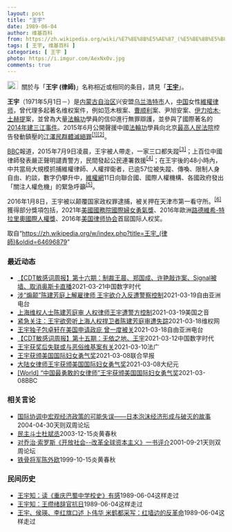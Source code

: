 ```yaml
---
layout: post
title: "王宇"
date: 1989-06-04
author: 维基百科
from: https://zh.wikipedia.org/wiki/%E7%8E%8B%E5%AE%87_(%E5%BE%8B%E5%B8%AB)
tags: [ 王宇, 维基百科 ]
categories: [ 王宇 ]
photo: https://i.imgur.com/AexNx0v.jpg
comments: true
---
```

<div class="mw-parser-output"><div role="note" class="hatnote navigation-not-searchable"><a href="/wiki/Wikipedia:%E6%B6%88%E6%AD%A7%E4%B9%89" title="Wikipedia:消歧义"><img alt="Disambig gray.svg" src="//upload.wikimedia.org/wikipedia/commons/thumb/5/5f/Disambig_gray.svg/25px-Disambig_gray.svg.png" decoding="async" width="25" height="19" srcset="//upload.wikimedia.org/wikipedia/commons/thumb/5/5f/Disambig_gray.svg/38px-Disambig_gray.svg.png 1.5x, //upload.wikimedia.org/wikipedia/commons/thumb/5/5f/Disambig_gray.svg/50px-Disambig_gray.svg.png 2x" data-file-width="220" data-file-height="168"></a>&nbsp;&nbsp;關於与「<b>王宇 (律師)</b>」名称相近或相同的条目，請見「<b><a href="/wiki/%E7%8E%8B%E5%AE%87" class="mw-disambig" title="王宇">王宇</a></b>」。</div>

<p><b>王宇</b>（1971年5月1日<span class="useeditintro" title="Template:BLP editintro">－</span>）是<a href="/wiki/%E5%86%85%E8%92%99%E5%8F%A4%E8%87%AA%E6%B2%BB%E5%8C%BA" title="内蒙古自治区">内蒙古自治区</a>兴安盟<a href="/wiki/%E4%B9%8C%E5%85%B0%E6%B5%A9%E7%89%B9%E5%B8%82" title="乌兰浩特市">乌兰浩特市</a>人，<a href="/wiki/%E4%B8%AD%E5%8D%8E%E4%BA%BA%E6%B0%91%E5%85%B1%E5%92%8C%E5%9B%BD" title="中华人民共和国">中国</a>女性<a href="/wiki/%E7%B6%AD%E6%AC%8A%E5%BE%8B%E5%B8%AB" class="mw-redirect" title="維權律師">維權律师</a>，曾代理多起著名维权案件，例如范木根案、<a href="/wiki/%E6%9B%B9%E9%A1%BA%E5%88%A9" title="曹顺利">曹顺利</a>案、尹旭安案、<a href="/wiki/%E4%BC%8A%E5%8A%9B%E5%93%88%E6%9C%A8%C2%B7%E5%9C%9F%E8%B5%AB%E6%8F%90" title="伊力哈木·土赫提">伊力哈木·土赫提</a>案，並曾為大量<a href="/wiki/%E6%B3%95%E8%BC%AA%E5%8A%9F" class="mw-redirect" title="法輪功">法輪功</a>學員的信仰進行無罪辯護，並參與了國際著名的<a href="/wiki/2014%E5%B9%B4%E5%BB%BA%E4%B8%89%E6%B1%9F%E4%BA%8B%E4%BB%B6" title="2014年建三江事件">2014年建三江事件</a>。2015年6月公開聲援中國<a href="/wiki/%E6%B3%95%E8%BC%AA%E5%8A%9F" class="mw-redirect" title="法輪功">法輪功</a>學員向北京<a href="/wiki/%E6%9C%80%E9%AB%98%E4%BA%BA%E6%B0%91%E6%B3%95%E9%99%A2" class="mw-redirect" title="最高人民法院">最高人民法院</a>控告發動鎮壓的<a href="/wiki/%E6%B1%9F%E6%BE%A4%E6%B0%91" class="mw-redirect" title="江澤民">江澤民</a><a href="/wiki/%E7%BE%A4%E9%AB%94%E6%BB%85%E7%B5%95%E7%BD%AA" class="mw-redirect" title="群體滅絕罪">群體滅絕罪</a><sup id="cite_ref-1" class="reference"><a href="#cite_note-1">[1]</a></sup><sup id="cite_ref-2" class="reference"><a href="#cite_note-2">[2]</a></sup>。
</p><p><a href="/wiki/BBC" class="mw-redirect" title="BBC">BBC</a>報道，2015年7月9日凌晨，王宇被人帶走，一家三口都失蹤<sup id="cite_ref-BBC0709_3-0" class="reference"><a href="#cite_note-BBC0709-3">[3]</a></sup>；上百位中國律師發表嚴正聲明譴責警方，民間發起公民連署救援<sup id="cite_ref-EPO0710_4-0" class="reference"><a href="#cite_note-EPO0710-4">[4]</a></sup>；在王宇後的48小時內，中共當局大規模抓捕維權律師、人權捍衛者，已逾57位被失蹤、傳喚、限制人身自由、約談，數字仍攀升中，<a href="/w/index.php?title=%E7%B6%AD%E6%AC%8A%E7%B6%B2&amp;action=edit&amp;redlink=1" class="new" title="維權網（页面不存在）">維權網</a>11日向聯合國、國際人權機構、各國政府發出「關注人權危機」的緊急呼籲<sup id="cite_ref-5" class="reference"><a href="#cite_note-5">[5]</a></sup>。
</p><p>2016年1月8日，王宇被以颠覆国家政权罪逮捕，被关押在天津市第一看守所。<sup id="cite_ref-6" class="reference"><a href="#cite_note-6">[6]</a></sup>獲得部分獎項包括，2021年<a href="/wiki/%E7%BE%8E%E5%9C%8B%E5%9C%8B%E5%8B%99%E9%99%A2" class="mw-redirect" title="美國國務院">美國國務院</a><a href="/wiki/%E5%9B%BD%E9%99%85%E5%A6%87%E5%A5%B3%E5%8B%87%E6%B0%94%E5%A5%96" title="国际妇女勇气奖">國際婦女勇氣獎</a>、2016年歐洲<a href="/wiki/%E8%B7%AF%E5%BE%B7%E7%B6%AD%E5%B8%8C-%E7%89%B9%E6%8B%89%E9%87%8C%E5%A5%A7%E5%9C%8B%E9%9A%9B%E4%BA%BA%E6%AC%8A%E7%8D%8E" title="路德維希-特拉里奧國際人權獎">路德維希-特拉里奧國際人權獎</a>、2016年<a href="/wiki/%E7%BE%8E%E5%9B%BD%E5%BE%8B%E5%B8%88%E5%8D%8F%E4%BC%9A" title="美国律师协会">美国律师协会</a>首屆国际人权奖。
</p>
</div><noscript><img src="//zh.wikipedia.org/wiki/Special:CentralAutoLogin/start?type=1x1" alt="" title="" width="1" height="1" style="border: none; position: absolute;"></noscript>
<div class="printfooter">取自“<a dir="ltr" href="https://zh.wikipedia.org/w/index.php?title=王宇_(律師)&amp;oldid=64696879">https://zh.wikipedia.org/w/index.php?title=王宇_(律師)&amp;oldid=64696879</a>”</div><div id="recent-news"><h3>最近动态</h3><ul><li><a href="https://nodebe4.github.io/waimei/2021-03-21/CDT%E6%95%8F%E6%84%9F%E8%AF%8D%E5%91%A8%E6%8A%A5-%E7%AC%AC%E5%8D%81%E5%85%AD%E6%9C%9F-%E5%88%B6%E8%A3%81%E7%8E%8B%E6%99%A8-%E9%83%91%E5%9B%BD%E6%88%90-%E8%AE%B8%E8%89%B3%E6%95%B2%E8%AF%88%E6%A1%88-Signal%E8%A2%AB%E5%A2%99-%E5%8F%96%E6%B6%88%E5%A5%A5%E6%96%AF%E5%8D%A1%E7%9B%B4%E6%92%AD" title="【CDT敏感词周报】第十六期：制裁王晨、郑国成、许艳敲诈案、Signal被墙、取消奥斯卡直播—— 上期内容：【CDT敏感词周报】第十五期：无依之地、王宇 测试时间：2021年3月13日——3月2...">【CDT敏感词周报】第十六期：制裁王晨、郑国成、许艳敲诈案、Signal被墙、取消奥斯卡直播</a><time>2021-03-21</time><a class="tag">中国数字时代</a></li>
<li><a href="https://nodebe4.github.io/waimei/2021-03-19/%E6%B6%89-%E7%85%BD%E9%A2%A0-%E9%99%88%E5%BB%BA%E8%8A%B3%E5%BA%AD%E4%B8%8A%E8%A7%A3%E9%9B%87%E5%BE%8B%E5%B8%88-%E7%8E%8B%E5%AE%87%E6%AC%B2%E4%BB%8B%E5%85%A5%E5%8F%8D%E9%81%AD%E8%AD%A6%E5%AF%9F%E6%8E%A7%E5%88%B6" title="涉“煽颠”陈建芳庭上解雇律师 王宇欲介入反遭警察控制—— 上海维权人士陈建芳涉嫌“煽动颠覆国家政权”案出现戏剧性发展。周五（19日）上庭受审的陈建芳以质疑辩护律师身份为由，当庭解除委托。而原定介...">涉“煽颠”陈建芳庭上解雇律师  王宇欲介入反遭警察控制</a><time>2021-03-19</time><a class="tag">自由亚洲电台</a></li>
<li><a href="https://nodebe4.github.io/waimei/2021-03-19/%E4%B8%8A%E6%B5%B7%E7%BB%B4%E6%9D%83%E4%BA%BA%E5%A3%AB%E9%99%88%E5%BB%BA%E8%8A%B3%E5%BA%AD%E5%AE%A1-%E4%BA%BA%E6%9D%83%E5%BE%8B%E5%B8%88%E7%8E%8B%E5%AE%87%E9%81%AD%E8%AD%A6%E6%96%B9%E6%8E%A7%E5%88%B6" title="上海维权人士陈建芳庭审 人权律师王宇遭警方控制—— Fri, 19 Mar 2021 04:53:14 GMT 北京维权律师王宇(2015年4月18日 资料照片) 上海维权人士陈建芳涉嫌“煽动颠...">上海维权人士陈建芳庭审 人权律师王宇遭警方控制</a><time>2021-03-19</time><a class="tag">美国之音</a></li>
<li><a href="https://nodebe4.github.io/waimei/2021-03-18/%E7%B4%A7%E6%80%A5%E5%85%B3%E6%B3%A8-%E7%8E%8B%E5%AE%87%E6%AC%B2%E6%97%81%E5%90%AC%E4%B8%8A%E6%B5%B7%E4%BA%BA%E6%9D%83%E6%8D%8D%E5%8D%AB%E8%80%85%E9%99%88%E5%BB%BA%E8%8A%B3%E5%BA%AD%E5%AE%A1%E9%81%AD%E5%A4%B1%E8%B8%AA" title="紧急关注：王宇欲旁听上海人权捍卫者陈建芳庭审遭失踪—— 包龙军：王宇到上海旁听陈建芳案庭审，和张磊律师约好八点钟在餐厅见，之后一起去法院。但是，张磊直到法院也没见到王宇，也一直联系不上王宇，给王...">紧急关注：王宇欲旁听上海人权捍卫者陈建芳庭审遭失踪</a><time>2021-03-18</time><a class="tag">维权网</a></li>
<li><a href="https://nodebe4.github.io/waimei/2021-03-18/%E7%8E%8B%E5%AE%87%E7%8B%AC%E5%AD%90%E5%8C%85%E5%8D%93%E8%BD%A9%E5%9C%A8%E7%BE%8E%E5%9B%BD%E7%94%B3%E8%AF%B7%E6%94%BF%E5%BA%87-%E6%9B%BE%E4%B8%80%E5%BA%A6%E8%A2%AB%E5%85%B3" title="王宇独子包卓轩在美国申请政庇 曾一度被关—— 中国人权律师王宇今年三月被美国国务院授予“国际妇女勇气奖”，但是她的饱经中国公安打压的儿子包卓轩去年在入境美国时曾一度被送移民拘留中心，目前已被假释...">王宇独子包卓轩在美国申请政庇 曾一度被关</a><time>2021-03-18</time><a class="tag">自由亚洲电台</a></li>
<li><a href="https://nodebe4.github.io/waimei/2021-03-12/CDT%E6%95%8F%E6%84%9F%E8%AF%8D%E5%91%A8%E6%8A%A5-%E7%AC%AC%E5%8D%81%E4%BA%94%E6%9C%9F-%E6%97%A0%E4%BE%9D%E4%B9%8B%E5%9C%B0-%E7%8E%8B%E5%AE%87" title="【CDT敏感词周报】第十五期：无依之地、王宇—— 上期内容：【CDT敏感词周报】第十四期：外送骑士联盟、撒胡椒面、祈翠 测试时间：2021年3月6日——3月12日 测试平台：新浪微博、百度搜索、...">【CDT敏感词周报】第十五期：无依之地、王宇</a><time>2021-03-12</time><a class="tag">中国数字时代</a></li>
<li><a href="https://nodebe4.github.io/waimei/2021-03-10/%E7%8E%8B%E5%AE%87%E8%8E%B7%E5%A5%96%E5%90%8E%E5%A4%B1%E8%81%94%E6%88%96%E4%B8%8E%E6%81%B6%E4%BF%97%E7%BB%B4%E5%9F%BA%E6%A1%88%E6%9C%89%E5%85%B3" title="王宇获奖后失联或与恶俗维基案有关—— 10/03/2021 - 11:29 中国人权律师王宇3月8日国际妇女节荣获美国国务院颁发的“国际妇女勇气奖”之后与外界失联，美国国务院表示密切关注王宇的处...">王宇获奖后失联或与恶俗维基案有关</a><time>2021-03-10</time><a class="tag">法广</a></li>
<li><a href="https://nodebe4.github.io/waimei/2021-03-08/%E7%8E%8B%E5%AE%87%E8%8E%B7%E9%A2%81%E7%BE%8E%E5%9B%BD%E5%9B%BD%E9%99%85%E5%A6%87%E5%A5%B3%E5%8B%87%E6%B0%94%E5%A5%96" title="王宇获颁美国国际妇女勇气奖—— 美国国务院在国际妇女节（3月8日）向世界各地的杰出女性颁奖，中国人权律师王宇名列其中。 据英国广播公司（BBC）中文网报道，当日颁发的国际妇女勇气奖，始创于200...">王宇获颁美国国际妇女勇气奖</a><time>2021-03-08</time><a class="tag">联合早报</a></li>
<li><a href="https://nodebe4.github.io/waimei/2021-03-08/%E5%A4%A7%E9%99%86%E5%A5%B3%E5%BE%8B%E5%B8%88%E7%8E%8B%E5%AE%87%E8%8E%B7%E9%A2%81%E7%BE%8E%E5%9B%BD%E5%9B%BD%E9%99%85%E5%A6%87%E5%A5%B3%E5%8B%87%E6%B0%94%E5%A5%96" title="大陆女律师王宇获颁美国国际妇女勇气奖—— 【大纪元2021年03月09日讯】国际妇女节当天，美国国务院于美东时间8日颁发年度“国际妇女勇气奖”，来自中国、缅甸、白罗斯，以及伊朗等14国女性获奖。...">大陆女律师王宇获颁美国国际妇女勇气奖</a><time>2021-03-08</time><a class="tag">大纪元</a></li>
<li><a href="https://nodebe4.github.io/waimei/2021-03-08/World-%E4%B8%AD%E5%9B%BD%E6%9C%80%E5%8B%87%E6%95%A2%E7%9A%84%E5%A5%B3%E5%BE%8B%E5%B8%88-%E7%8E%8B%E5%AE%87%E8%8E%B7%E9%A2%81%E7%BE%8E%E5%9B%BD%E5%9B%BD%E9%99%85%E5%A6%87%E5%A5%B3%E5%8B%87%E6%B0%94%E5%A5%96" title="[World] “中国最勇敢的女律师”王宇获颁美国国际妇女勇气奖—— “中国最勇敢的女律师”王宇获颁美国国际妇女勇气奖 33 分钟前 图像来源，Reuters 美国国务院在国际妇女节（3月8日）...">[World] “中国最勇敢的女律师”王宇获颁美国国际妇女勇气奖</a><time>2021-03-08</time><a class="tag">BBC</a></li>
</ul></div><div id="open-opinion"><h3>相关言论</h3><ul><li><a href="https://nodebe4.github.io/opinion/2004-04-30/%E5%9B%BD%E9%99%85%E5%8D%8F%E8%B0%83%E4%B8%AD%E5%AE%8F%E8%A7%82%E7%BB%8F%E6%B5%8E%E6%94%BF%E7%AD%96%E7%9A%84%E5%8F%AF%E8%83%BD%E5%A4%B1%E8%AF%AF-%E6%97%A5%E6%9C%AC%E6%B3%A1%E6%B2%AB%E7%BB%8F%E6%B5%8E%E5%BD%A2%E6%88%90%E4%B8%8E%E7%A0%B4%E7%81%AD%E7%9A%84%E6%95%85%E4%BA%8B/" title="王宇">国际协调中宏观经济政策的可能失误——日本泡沫经济形成与破灭的故事</a><time>2004-04-30</time><a class="tag">天则双周论坛</a></li>
<li><a href="https://nodebe4.github.io/opinion/2003-12-15/%E6%B0%91%E4%B8%BB%E6%96%97%E5%A3%AB%E6%9D%9C%E6%96%8C%E4%B8%9E/" title="王宇明">民主斗士杜斌丞</a><time>2003-12-15</time><a class="tag">炎黄春秋</a></li>
<li><a href="https://nodebe4.github.io/opinion/2001-09-21/%E5%AF%B9%E4%B9%94%E6%B2%BB-%E7%B4%A2%E7%BD%97%E6%96%AF-%E5%BC%80%E6%94%BE%E7%A4%BE%E4%BC%9A-%E6%94%B9%E9%9D%A9%E5%85%A8%E7%90%83%E8%B5%84%E6%9C%AC%E4%B8%BB%E4%B9%89-%E4%B8%80%E4%B9%A6%E8%AF%84%E4%BB%8B/" title="王宇">对乔治·索罗斯《开放社会--改革全球资本主义》一书评介</a><time>2001-09-21</time><a class="tag">天则双周论坛</a></li>
<li><a href="https://nodebe4.github.io/opinion/1999-10-15/%E9%93%81%E9%AA%A8%E5%B0%86%E5%86%9B%E9%99%88%E5%A4%96%E6%AC%A7/" title="王宇明">铁骨将军陈外欧</a><time>1999-10-15</time><a class="tag">炎黄春秋</a></li>
</ul></div><div id="mjls-record"><h3>民间历史</h3><ul><li><a href="https://nodebe4.github.io/mjlsh/1989-06-04/%E7%8E%8B%E5%AE%87%E7%9F%A5-%E8%AF%BB-%E9%87%8D%E5%BA%86%E5%B7%B4%E8%9C%80%E4%B8%AD%E5%AD%A6%E6%A0%A1%E5%8F%B2-%E6%9C%89%E6%84%9F/" title="王宇知">王宇知：读《重庆巴蜀中学校史》有感</a><time>1989-06-04</time><a class="tag">这样走过</a></li>
<li><a href="https://nodebe4.github.io/mjlsh/1989-06-04/%E7%8E%8B%E5%AE%87%E7%9F%A5-%E7%8E%8B%E7%BC%B5%E7%BB%AA%E8%BE%9E%E5%AE%98%E6%8A%97%E6%97%A5/" title="王宇知">王宇知：王缵绪辞官抗日</a><time>1989-06-04</time><a class="tag">这样走过</a></li>
<li><a href="https://nodebe4.github.io/mjlsh/1989-06-04/%E7%8E%8B%E5%AE%87-%E4%BE%AF%E7%91%9B-%E6%9D%8E%E7%BA%A2%E6%97%97%E5%8F%A3%E8%BF%B0-%E5%8D%9C%E4%BC%9F%E5%8D%8E-%E7%B1%B3%E9%B9%A4%E9%83%BD%E9%87%87%E5%86%99-%E7%BA%A2%E5%A2%99%E8%BE%B9%E7%9A%84%E5%8F%8D%E9%9D%A9%E5%91%BD/" title="王宇、侯瑛、李红旗口述 卜伟华 米鹤都采写">王宇、侯瑛、李红旗口述 卜伟华 米鹤都采写：红墙边的反革命</a><time>1989-06-04</time><a class="tag">这样走过</a></li>
</ul></div>